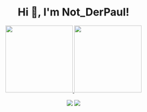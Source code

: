 <h1 align="center">Hi 👋, I'm Not_DerPaul!</h1>
<div align="center">
  <a href="https://github.com/notderpaul">
  <img height="180em" src="https://github-readme-stats.vercel.app/api?username=notderpaul&show_icons=true&theme=dark&include_all_commits=true&count_private=true"/>
  <img height="180em" src="https://github-readme-stats.vercel.app/api/top-langs/?username=notderpaul&layout=compact&langs_count=7&theme=dark"/>
</div>
<br>
<div align ="center"> 
  <a href = "https://discord.gg/BdZ8uH3kEt"><img src="https://img.shields.io/discord/940493109018636330?label=Raid%20Control" target="_blank"></a>
  <a href = "http://raid-control.great-site.net/"><img src="https://img.shields.io/website?down_message=offline&label=Website&up_message=online&url=http%3A%2F%2Fraid-control.great-site.net%2F" target="_blank"></a>
</div>
